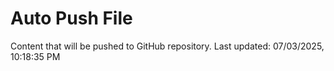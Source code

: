 # Auto Push File

Content that will be pushed to GitHub repository.
Last updated: 07/03/2025, 10:18:35 PM